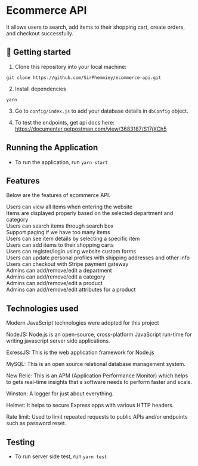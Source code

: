 # Ecommerce API

It allows users to search, add items to their shopping cart, create orders, and checkout successfully.


## 📖 Getting started

1. Clone this repository into your local machine:
```
git clone https://github.com/SirPhemmiey/ecommerce-api.git
```
2. Install dependencies
```
yarn
```

3. Go to `config/index.js` to add your database details in `dbConfig` object.

4. To test the endpoints, get api docs here: https://documenter.getpostman.com/view/3683187/S17jXCh5

## Running the Application
- To run the application, run `yarn start`

## Features
Below are the features of ecommerce API.

Users can view all items when entering the website<br />
Items are displayed properly based on the selected department and category<br />
Users can search items through search box <br/>
Support paging if we have too many items<br/>
Users can see item details by selecting a specific item<br />
Users can add items to their shopping carts<br/>
Users can register/login using website custom forms<br />
Users can update personal profiles with shipping addresses and other info<br />
Users can checkout with Stripe payment gateway <br />
Admins can add/remove/edit a department <br />
Admins can add/remove/edit a category <br />
Admins can add/remove/edit a product <br />
Admins can add/remove/edit attributes for a product <br />

## Technologies used

Modern JavaScript technologies were adopted for this project

NodeJS: Node.js is an open-source, cross-platform JavaScript run-time for writing javascript server side applications.

ExressJS: This is the web application framework for Node.js

MySQL: This is an open source relational database management system.

New Relic: This is an APM (Application Performance Monitor) which helps to gets real-time insights that a software needs to perform faster and scale. 

Winston: A logger for just about everything.

Helmet: It helps to secure Express apps with various HTTP headers.

Rate limit: Used to limit repeated requests to public APIs and/or endpoints such as password reset.


## Testing
- To run server side test, run `yarn test`
